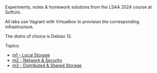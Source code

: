 Experiments, notes & homework solutions from the LSAA 2024 course at SoftUni.

All labs use Vagrant with Virtualbox to provision the corresponding infrastructure.

The distro of choice is Debian 12.

Topics:

- [m1 - Local Storage](m1/) 
- [m2 - Network & Security](m2/) 
- [m3 - Distributed & Shared Storage](m3/) 

